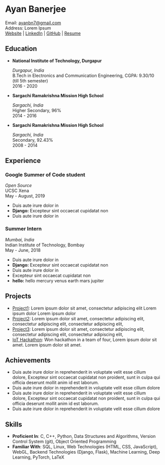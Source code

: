 # Ayan Banerjee

Email: ayanbn7@gmail.com  
Address: Lorem Ipsum  
[Website](https://ayan-b.github.io/) | [LinkedIn](https://www.linkedin.com/in/ayanb/) | [GitHub](https://www.github.com/ayan-b) | [Resume](./main.pdf)

## Education

- **National Institute of Technology, Durgapur**

    _Durgapur, India_  
    B.Tech in Electronics and Communication Engineering, CGPA: 9.30/10 (till 5th semester)  
    2016 - 2020  

- **Sargachi Ramakrishna Mission High School**

    _Sargachi, India_  
    Higher Secondary, 96\%  
    2014 - 2016  

- **Sargachi Ramakrishna Mission High School**

    _Sargachi, India_  
    Secondary, 92.43\%  
    2008 - 2014  


## Experience

### Google Summer of Code student

_Open Source_  
UCSC Xena  
May - August, 2019  
- Duis aute irure dolor in
- **Django:** Excepteur sint occaecat cupidatat non
- Duis aute irure dolor in

### Summer Intern

_Mumbai, India_  
Indian Institute of Technology, Bombay  
May - June, 2018  
- Duis aute irure dolor in
- **Django:** Excepteur sint occaecat cupidatat non
- Duis aute irure dolor in
- Excepteur sint occaecat cupidatat non
- **hello:** hello mercury venus earth mars jupiter


## Projects

- [Project1](https://foo.bar): Lorem ipsum dolor sit amet, consectetur adipiscing elit Lorem ipsum dolor Lorem ipsum dolor
- [Project2](https://foo.bar): Lorem ipsum dolor sit amet, consectetur adipiscing elit, consectetur adipiscing elit, consectetur adipiscing elit,
- [Project3](https://foo.bar): Lorem ipsum dolor sit amet, consectetur adipiscing elit, consectetur adipiscing elit, consectetur adipiscing elit,
- [IoT Hackathon](https://hacakathon.com): Won hackathon in a team of four, Lorem ipsum dolor sit amet. Lorem ipsum dolor sit amet.

## Achievements

- Duis aute irure dolor in reprehenderit in voluptate velit esse cillum dolore, Excepteur sint occaecat cupidatat non proident, sunt in culpa qui officia deserunt mollit anim id est laborum.
- Duis aute irure dolor in reprehenderit in voluptate velit esse cillum dolore
- Duis aute irure dolor in reprehenderit in voluptate velit esse cillum dolore, Excepteur sint occaecat cupidatat non proident, sunt in culpa qui officia deserunt mollit anim id est laborum.
- Duis aute irure dolor in reprehenderit in voluptate velit esse cillum dolore

## Skills

- **Proficient In**: C, C++, Python, Data Structures and Algorithms, Version Control System (git), Object Oriented Programming
- **Familiar With**: SQL, Linux, Web Technologies (HTML, CSS, JavaScript), WebGL, Backend Technologies (Django, Flask), Machine Learning, Deep Learning, PyTorch, LaTeX
